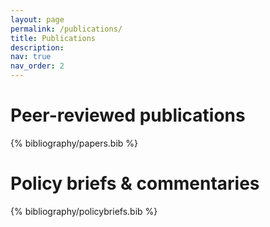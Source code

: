 ```yaml
---
layout: page
permalink: /publications/
title: Publications 
description: 
nav: true
nav_order: 2
---
```

# Peer-reviewed publications 
<!-- _pages/publications.md -->
<div class="publications">

{% bibliography/papers.bib %}

</div>

# Policy briefs & commentaries 
<!-- _pages/publications.md -->
<div class="publications">

{% bibliography/policybriefs.bib %}

</div>
